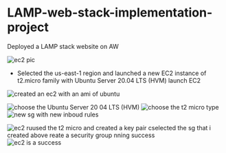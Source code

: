 # LAMP-web-stack-implementation-project
Deployed a LAMP stack website on AW

![ec2 pic](https://github.com/titusnangitech/LAMP-web-stack-implementation-project/assets/128609800/c2cc67f8-31d6-4623-a196-23042e51a6d0)

- Selected the us-east-1 region and launched a new EC2 instance of t2.micro family with Ubuntu Server 20.04 LTS (HVM) launch EC2

![created an ec2 with an ami of ubuntu](https://github.com/titusnangitech/LAMP-web-stack-implementation-project/assets/128609800/94e8c5b3-0d2b-4c37-9782-4eedc5328b3d)

![choose the  Ubuntu Server 20 04 LTS (HVM)](https://github.com/titusnangitech/LAMP-web-stack-implementation-project/assets/128609800/fa6ddf5b-0e14-43e4-a0b2-9fd9e2d1ba93)
![choose the t2 micro type](https://github.com/titusnangitech/LAMP-web-stack-implementation-project/assets/128609800/046148d2-ab8b-42f9-8a02-f3135fda948f)
![new sg with new inboud rules](https://github.com/titusnangitech/LAMP-web-stack-implementation-project/assets/128609800/71bdcce5-497a-4414-947b-831b1f0b9fe0)

![ec2 ru![used the t2 micro and created a key pair](https://github.com/titusnangitech/LAMP-web-stack-implementation-project/assets/128609800/0acf3f18-8c50-4cd1-9231-664369f2ccea)
![c![selected the sg that i created above](https://github.com/titusnangitech/LAMP-web-stack-implementation-project/assets/128609800/e4fe27a7-de03-45b5-91d9-4001f6473643)
reate a security group](https://github.com/titusnangitech/LAMP-web-stack-implementation-project/assets/128609800/e4d390ea-a4a5-44c5-ba66-e3fe38fe4a44)
nning success](https://github.com/titusnangitech/LAMP-web-stack-implementation-project/assets/128609800/ee4b111a-02e6-405d-9da2-94a2ee363f82)
![ec2 is a success](https://github.com/titusnangitech/LAMP-web-stack-implementation-project/assets/128609800/a43cc32b-cd97-4e2f-8bf3-6067e6694bf3)
